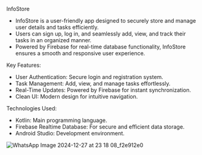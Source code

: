 InfoStore

- InfoStore is a user-friendly app designed to securely store and manage user details and tasks efficiently.
- Users can sign up, log in, and seamlessly add, view, and track their tasks in an organized manner.
- Powered by Firebase for real-time database functionality, InfoStore ensures a smooth and responsive user experience.



Key Features:

- User Authentication: Secure login and registration system.
- Task Management: Add, view, and manage tasks effortlessly.
- Real-Time Updates: Powered by Firebase for instant synchronization.
- Clean UI: Modern design for intuitive navigation.


Technologies Used:

- Kotlin: Main programming language.
- Firebase Realtime Database: For secure and efficient data storage.
- Android Studio: Development environment.

![WhatsApp Image 2024-12-27 at 23 18 08_f2e912e0](https://github.com/user-attachments/assets/dafab438-5efd-49b4-9281-f2bea7c13835)

